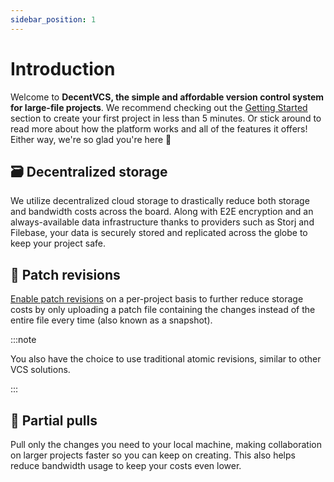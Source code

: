 ```yaml
---
sidebar_position: 1
---
```


# Introduction

Welcome to **DecentVCS, the simple and affordable version control system for large-file projects**.
We recommend checking out the [Getting Started](/docs/getting-started/installation) section to create your first project
in less than 5 minutes. Or stick around to read more about how the platform works and all of the features it offers!
Either way, we're so glad you're here 🤗

## 🗃 Decentralized storage

We utilize decentralized cloud storage to drastically reduce both storage and bandwidth costs across the board.
Along with E2E encryption and an always-available data infrastructure thanks to providers such as Storj and Filebase,
your data is securely stored and replicated across the globe to keep your project safe.

## 🧵 Patch revisions

[Enable patch revisions](/docs/patch-revisions) on a per-project basis to further reduce storage costs by only uploading a patch file containing
the changes instead of the entire file every time (also known as a snapshot).

:::note

You also have the choice to use traditional atomic revisions, similar to other VCS solutions.

:::

## 🫣 Partial pulls

Pull only the changes you need to your local machine, making collaboration on larger projects faster so you can keep
on creating. This also helps reduce bandwidth usage to keep your costs even lower.
